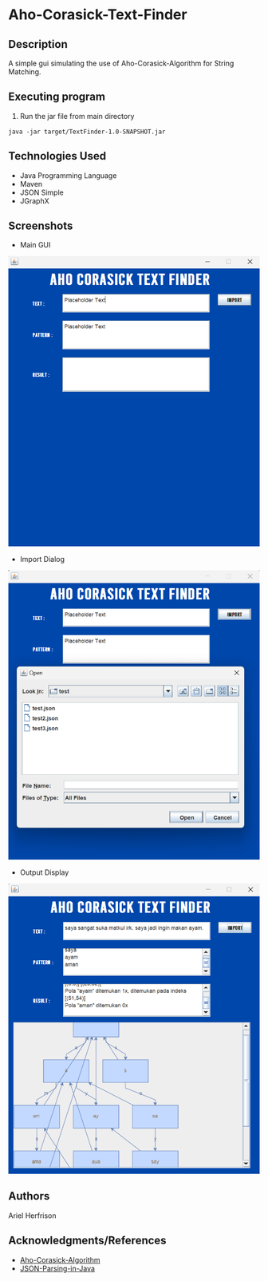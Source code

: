 # Aho-Corasick-Text-Finder
## Description
A simple gui simulating the use of Aho-Corasick-Algorithm for String Matching.

## Executing program
1. Run the jar file from main directory
```
java -jar target/TextFinder-1.0-SNAPSHOT.jar
```
  
## Technologies Used
* Java Programming Language
* Maven
* JSON Simple
* JGraphX

## Screenshots
* Main GUI

![main](TextFinder/images/main.png)
* Import Dialog

![import](TextFinder/images/import.png)
* Output Display

![output](TextFinder/images/output.png)
  
## Authors
Ariel Herfrison

## Acknowledgments/References
* [Aho-Corasick-Algorithm](https://www.geeksforgeeks.org/aho-corasick-algorithm-pattern-searching)
* [JSON-Parsing-in-Java](https://www.geeksforgeeks.org/parse-json-java/)

